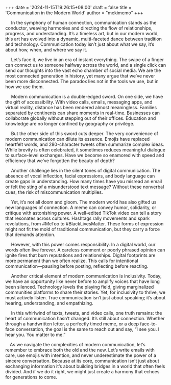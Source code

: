+++
date = '2024-11-15T19:26:15+08:00'
draft = false
title = 'Communication in the Modern World'
author = "mekimemo"
+++

&emsp; In the symphony of human connection, communication stands as the conductor, weaving harmonies and directing the flow of relationships, progress, and understanding. It’s a timeless art, but in our modern world, this art has evolved into a dynamic, multi-faceted dance between tradition and technology. Communication today isn’t just about what we say, it’s about how, when, and where we say it.  

&emsp; Let’s face it, we live in an era of instant everything. The swipe of a finger can connect us to someone halfway across the world, and a single click can send our thoughts into the vast echo chamber of social media. We are the most connected generation in history, yet many argue that we’ve never been more disconnected. The paradox lies not in the tools we use, but in how we use them.  

&emsp; Modern communication is a double-edged sword. On one side, we have the gift of accessibility. With video calls, emails, messaging apps, and virtual reality, distance has been rendered almost meaningless. Families separated by continents can share moments in real-time. Businesses can collaborate globally without stepping out of their offices. Education and knowledge are no longer confined by geography or privilege.  

&emsp; But the other side of this sword cuts deeper. The very convenience of modern communication can dilute its essence. Emojis have replaced heartfelt words, and 280-character tweets often summarize complex ideas. While brevity is often celebrated, it sometimes reduces meaningful dialogue to surface-level exchanges. Have we become so enamored with speed and efficiency that we’ve forgotten the beauty of depth?  

&emsp; Another challenge lies in the silent tones of digital communication. The absence of vocal inflection, facial expressions, and body language can create gaps in understanding. How many times have you misread an email or felt the sting of a misunderstood text message? Without these nonverbal cues, the risk of miscommunication multiplies.

&emsp; Yet, it’s not all doom and gloom. The modern world has also gifted us new languages of connection. A meme can convey humor, solidarity, or critique with astonishing power. A well-edited TikTok video can tell a story that resonates across cultures. Hashtags rally movements and spark revolutions, from #MeToo to #BlackLivesMatter. These forms of expression might not fit the mold of traditional communication, but they carry a force that demands attention. 

&emsp; However, with this power comes responsibility. In a digital world, our words often live forever. A careless comment or poorly phrased opinion can ignite fires that burn reputations and relationships. Digital footprints are more permanent than we often realize. This calls for intentional communication—pausing before posting, reflecting before reacting.  

&emsp; Another critical element of modern communication is inclusivity. Today, we have an opportunity like never before to amplify voices that have long been silenced. Technology levels the playing field, giving marginalized communities platforms to share their stories. Yet, for inclusivity to thrive, we must actively listen. True communication isn’t just about speaking; it’s about hearing, understanding, and empathizing.  

&emsp; In this whirlwind of texts, tweets, and video calls, one truth remains: the heart of communication hasn’t changed. It’s still about connection. Whether through a handwritten letter, a perfectly timed meme, or a deep face-to-face conversation, the goal is the same to reach out and say, “I see you. I hear you. You matter to me.”  

&emsp;As we navigate the complexities of modern communication, let’s remember to embrace both the old and the new. Let’s write emails with care, use emojis with intention, and never underestimate the power of a sincere conversation. Because at its core, communication isn’t just about exchanging information it’s about building bridges in a world that often feels divided. And if we do it right, we might just create a harmony that echoes for generations to come.


